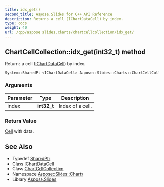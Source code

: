 ```yaml
---
title: idx_get()
second_title: Aspose.Slides for C++ API Reference
description: Returns a cell (IChartDataCell) by index.
type: docs
weight: 40
url: /cpp/aspose.slides.charts/chartcellcollection/idx_get/
---
```

## ChartCellCollection::idx_get(int32_t) method


Returns a cell ([IChartDataCell](../../ichartdatacell/)) by index.

```cpp
System::SharedPtr<IChartDataCell> Aspose::Slides::Charts::ChartCellCollection::idx_get(int32_t index) override
```


### Arguments

| Parameter | Type | Description |
| --- | --- | --- |
| index | **int32_t** | Index of a cell. |

### Return Value

[Cell](../../../aspose.slides/cell/) with data.

## See Also

* Typedef [SharedPtr](../../system/sharedptr/)
* Class [IChartDataCell](../ichartdatacell/)
* Class [ChartCellCollection](./)
* Namespace [Aspose::Slides::Charts](../)
* Library [Aspose.Slides](../../)